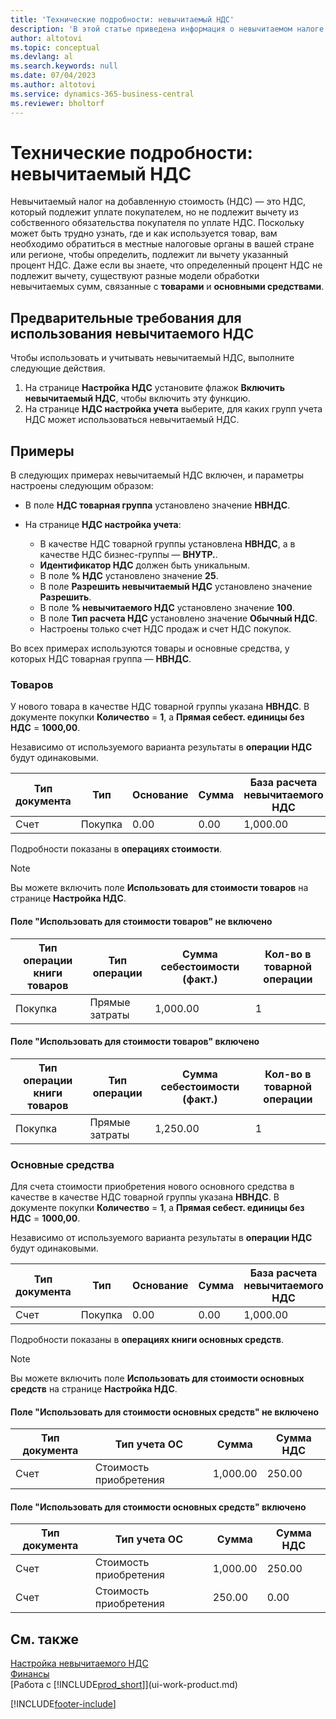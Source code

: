 ```yaml
---
title: 'Технические подробности: невычитаемый НДС'
description: 'В этой статье приведена информация о невычитаемом налоге на добавленную стоимость (НДС), который подлежит уплате покупателем, но не подлежит вычету из собственного обязательства покупателя по уплате НДС.'
author: altotovi
ms.topic: conceptual
ms.devlang: al
ms.search.keywords: null
ms.date: 07/04/2023
ms.author: altotovi
ms.service: dynamics-365-business-central
ms.reviewer: bholtorf
---
```


# <a name="design-details-non-deductible-vat"></a>Технические подробности: невычитаемый НДС

Невычитаемый налог на добавленную стоимость (НДС) — это НДС, который подлежит уплате покупателем, но не подлежит вычету из собственного обязательства покупателя по уплате НДС. Поскольку может быть трудно узнать, где и как используется товар, вам необходимо обратиться в местные налоговые органы в вашей стране или регионе, чтобы определить, подлежит ли вычету указанный процент НДС. Даже если вы знаете, что определенный процент НДС не подлежит вычету, существуют разные модели обработки невычитаемых сумм, связанные с **товарами** и **основными средствами**.

## <a name="prerequisites-for-using-non-deductible-vat"></a>Предварительные требования для использования невычитаемого НДС

Чтобы использовать и учитывать невычитаемый НДС, выполните следующие действия.

1. На странице **Настройка НДС** установите флажок **Включить невычитаемый НДС**, чтобы включить эту функцию.
2. На странице **НДС настройка учета** выберите, для каких групп учета НДС может использоваться невычитаемый НДС.

## <a name="examples"></a>Примеры

В следующих примерах невычитаемый НДС включен, и параметры настроены следующим образом:

- В поле **НДС товарная группа** установлено значение **НВНДС**.
- На странице **НДС настройка учета**:

    - В качестве НДС товарной группы установлена **НВНДС**, а в качестве НДС бизнес-группы — **ВНУТР.**.
    - **Идентификатор НДС** должен быть уникальным.
    - В поле **% НДС** установлено значение **25**.
    - В поле **Разрешить невычитаемый НДС** установлено значение **Разрешить**.
    - В поле **% невычитаемого НДС** установлено значение **100**.
    - В поле **Тип расчета НДС** установлено значение **Обычный НДС**.
    - Настроены только счет НДС продаж и счет НДС покупок.

Во всех примерах используются товары и основные средства, у которых НДС товарная группа — **НВНДС**.

### <a name="items"></a>Товаров

У нового товара в качестве НДС товарной группы указана **НВНДС**. В документе покупки **Количество** = **1**, а **Прямая себест. единицы без НДС** = **1000,00**.

Независимо от используемого варианта результаты в **операции НДС** будут одинаковыми.

| Тип документа | Тип | Основание | Сумма | База расчета невычитаемого НДС | Сумма невычитаемого НДС |
|---|---|---|---|---|---|
| Счет | Покупка | 0.00 | 0.00 | 1,000.00 | 250.00 |

Подробности показаны в **операциях стоимости**.

> [!NOTE]
> Вы можете включить поле **Использовать для стоимости товаров** на странице **Настройка НДС**.

#### <a name="use-for-item-cost-isnt-enabled"></a>Поле "Использовать для стоимости товаров" не включено

| Тип операции книги товаров | Тип операции | Сумма себестоимости (факт.) | Кол-во в товарной операции |
|---|---|---|---|
| Покупка | Прямые затраты | 1,000.00 | 1 |

#### <a name="use-for-item-cost-is-enabled"></a>Поле "Использовать для стоимости товаров" включено

| Тип операции книги товаров | Тип операции | Сумма себестоимости (факт.) | Кол-во в товарной операции |
|---|---|---|---|
| Покупка | Прямые затраты | 1,250.00 | 1 |

### <a name="fixed-assets"></a>Основные средства

Для счета стоимости приобретения нового основного средства в качестве в качестве НДС товарной группы указана **НВНДС**. В документе покупки **Количество** = **1**, а **Прямая себест. единицы без НДС** = **1000,00**.

Независимо от используемого варианта результаты в **операции НДС** будут одинаковыми.

| Тип документа | Тип | Основание | Сумма | База расчета невычитаемого НДС | Сумма невычитаемого НДС |
|---|---|---|---|---|---|
| Счет | Покупка | 0.00 | 0.00 | 1,000.00 | 250.00 |

Подробности показаны в **операциях книги основных средств**.

> [!NOTE]
> Вы можете включить поле **Использовать для стоимости основных средств** на странице **Настройка НДС**.

#### <a name="use-for-fixed-asset-cost-isnt-enabled"></a>Поле "Использовать для стоимости основных средств" не включено

| Тип документа | Тип учета ОС | Сумма | Сумма НДС |
|---|---|---|---|
| Счет | Стоимость приобретения | 1,000.00 | 250.00 |

#### <a name="use-for-fixed-asset-cost-is-enabled"></a>Поле "Использовать для стоимости основных средств" включено

| Тип документа | Тип учета ОС | Сумма | Сумма НДС |
|---|---|---|---|
| Счет | Стоимость приобретения | 1,000.00 | 250.00 |
| Счет | Стоимость приобретения | 250.00 | 0.00 |

## <a name="see-also"></a>См. также

[Настройка невычитаемого НДС](finance-setup-nondeductible-vat.md)  
[Финансы](finance.md)  
[Работа с [!INCLUDE[prod_short](includes/prod_short.md)]](ui-work-product.md)

[!INCLUDE[footer-include](includes/footer-banner.md)]
